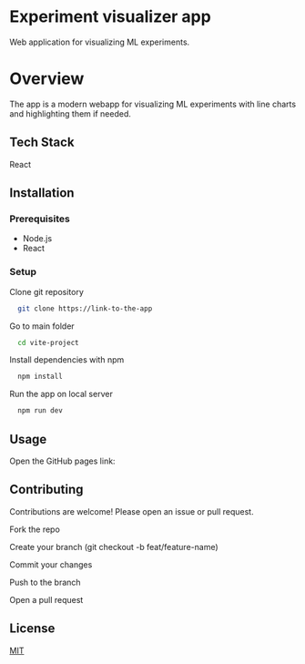 
# Experiment visualizer app

Web application for visualizing ML experiments.

# Overview

The app is a modern webapp for visualizing ML experiments with line charts and highlighting them if needed.



## Tech Stack

React


## Installation

### Prerequisites

- Node.js
- React

### Setup

Clone git repository

```bash
  git clone https://link-to-the-app
```

Go to main folder

```bash
  cd vite-project
```

Install dependencies with npm

```bash
  npm install
```

Run the app on local server

```bash
  npm run dev
```




## Usage

Open the GitHub pages link: 



## Contributing

Contributions are welcome! Please open an issue or pull request.

Fork the repo

Create your branch (git checkout -b feat/feature-name)

Commit your changes

Push to the branch

Open a pull request


## License

[MIT](https://choosealicense.com/licenses/mit/)

